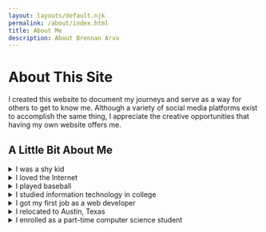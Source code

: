 ```yaml
---
layout: layouts/default.njk
permalink: /about/index.html
title: About Me
description: About Brennan Arvo
---
```


# About This Site

I created this website to document my journeys and serve as a way for others to get to know me. Although a variety of social media platforms exist to accomplish the same thing, I appreciate the creative opportunities that having my own website offers me.

## A Little Bit About Me

<details>
<summary>I was a shy kid</summary>

<div class="expanded-content">

<p>
I attended a small elementary school in Clifton, Virginia. I was quiet, shy, and a homebody who couldn't wait to get home after a long day of school to devour a sleeve of Oreos while watching television.
</p>

<p>
Now of days, though, I love good conversations and meeting new people.
</p>

</div>
</details>

<!-- Divider -->

<details>
<summary>I loved the Internet</summary>

<div class="expanded-content">

<p>
Unlike most of my peers, I didn't invest much time into video games (except for RuneScape, which will always have a special place in my heart). Instead, I was usually surfing the web whilst creating my own digital footprint.
</p>

<p>
In particular, I created my own computer graphics, partook in message boards (online forums), and even created my own message board for my elementary school classroom so that we could keep in touch when we got home.
</p>

<p>
In retrospect, it's fitting that I ended up with a career in web development.
</p>

</div>
</details>

<!-- Divider -->

<details>
<summary>I played baseball</summary>

<div class="expanded-content">
<p>
I played Little League Baseball starting in my early years of grade school. I traveled around the state of Virginia with my teammates to compete in a variety of tournaments, which heavily influenced my free time and social circles. Baseball practically became a separate lifestyle outside of school.
</p>

<p>
In high school, I primarily played as a <a target="_blank" href="https://simple.wikipedia.org/wiki/Pitcher">pitcher</a>. On the surface, this might seem like a repetitive and unexciting task, i.e., simply throwing a ball to an opponent. However, I found that there was a strategy and technique behind each pitch (or "throw") that I came to enjoy.
</p>

<p>
Although baseball was a stressful, time-consuming activity, I walked away with a great group of friends, a good sense of perseverance and discipline, and a quote I still think about to this day: "If you're on time, you're late".
</p>

</div>
</details>

<!-- Divider -->

<details>
<summary>I studied information technology in college</summary>

<div class="expanded-content">

<p>
I attended <a target="_blank" href="https://www.vt.edu">Virginia Tech</a> in Blacksburg, Virginia. I took my studies very seriously. By the time I graduated, I had come to realize that I <i>love</i> learning, especially about technology.
</p>

</div>
</details>

<!-- Divider -->

<details>
<summary>I got my first job as a web developer</summary>

<div class="expanded-content">

<p>
I got my first job as a web developer in the Washington, D.C. metropolitan area. I spent my first day happily and willingly staying after work with a colleague to inspect our <a target="_blank" href="https://chat.openai.com/share/4649cf74-641b-4feb-956e-5cee35169fbb">web application's network traffic</a>, solely to appease my own curiosity and fascination; I loved my team and what we did.
</p>

</div>
</details>

<!-- Divider -->

<details>
<summary>I relocated to Austin, Texas</summary>

<div class="expanded-content">

<p>
I desperately wanted to relocate out of the Washington, D.C. metropolitan area. Two years into my first job, I felt like it was finally time. I eventually I deemed Austin and Phoenix my two candidates. After some phone calls, research, and nerves, I decided to move to Austin, and I couldn't be more happy.
</p>

<p>
In no particular order, here are some of my favorite things about where I live:
<ul>
  <li>Laid back culture</li>
  <li>Expressive people</li>
  <li>Coffee scene/culture</li>
  <li>Dog friendly</li>
  <li>Warm winters</li>
  <li><a target="_blank" href="https://en.wikipedia.org/wiki/H-E-B">H-E-B</a></li>
  <li><a target="_blank" href="https://en.wikipedia.org/wiki/Lady_Bird_Lake#Ann_and_Roy_Butler_Hike-and-Bike_Trail_and_Boardwalk">Lady Bird Lake Hike & Bike Trail</a></li>
  <li><a target="_blank" href="https://en.wikipedia.org/wiki/Barton_Springs_Pool">Barton Springs Pool</a></li>
  <li>Lots of great <a target="_blank" href="https://www.annabellechairlegs.com/">local artists</a></li>
</ul>
</p>

</div>
</details>

<!-- Divider -->

<details>
<summary>I enrolled as a part-time computer science student</summary>

<div class="expanded-content">
<p>
Although I have a degree in information technology, I've always wanted to peel back another layer of the onion and gain a deeper understanding of the fundamental theories and principles of computation.
<p>
<p>
To start, I enrolled in math classes at Austin Community College to prepare for a computer science program. After completing those courses, I enrolled in <a target="_blank" href="https://ecampus.oregonstate.edu/online-degrees/undergraduate/computer-science-postbacc/">Oregon State University's postbaccalaureate computer science program</a>, designed for people like me who want a second undergraduate degree.
</p>
<p>Since I don't live in Corvallis, I take all of my courses online. However, I'm still in the same classes as on-campus students who opt for the virtual sections.
</p>
</div>
</details>

